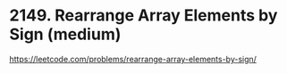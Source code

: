 # 2149. Rearrange Array Elements by Sign (medium)

https://leetcode.com/problems/rearrange-array-elements-by-sign/
